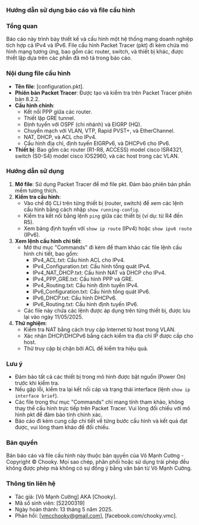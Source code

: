 
### Hướng dẫn sử dụng báo cáo và file cấu hình

### Tổng quan
Báo cáo này trình bày thiết kế và cấu hình một hệ thống mạng doanh nghiệp tích hợp cả IPv4 và IPv6. File cấu hình Packet Tracer (pkt) đi kèm chứa mô hình mạng tương ứng, bao gồm các router, switch, và thiết bị khác, được thiết lập dựa trên các phần đã mô tả trong báo cáo.

### Nội dung file cấu hình
- **Tên file**: [configuration.pkt].
- **Phiên bản Packet Tracer**: Được tạo và kiểm tra trên Packet Tracer phiên bản 8.2.2.
- **Cấu hình chính**:
  - Kết nối PPP giữa các router.
  - Thiết lập GRE tunnel.
  - Định tuyến với OSPF (chi nhánh) và EIGRP (HQ).
  - Chuyển mạch với VLAN, VTP, Rapid PVST+, và EtherChannel.
  - NAT, DHCP, và ACL cho IPv4.
  - Cấu hình địa chỉ, định tuyến EIGRPv6, và DHCPv6 cho IPv6.
- **Thiết bị**: Bao gồm các router (R1-R8, ACCESS) model cisco ISR4321, switch (S0-S4) model cisco IOS2960, và các host trong các VLAN.

### Hướng dẫn sử dụng
1. **Mở file**: Sử dụng Packet Tracer để mở file pkt. Đảm bảo phiên bản phần mềm tương thích.
2. **Kiểm tra cấu hình**:
   - Vào chế độ CLI trên từng thiết bị (router, switch) để xem các lệnh cấu hình bằng cách nhập `show running-config`.
   - Kiểm tra kết nối bằng lệnh `ping` giữa các thiết bị (ví dụ: từ R4 đến R5).
   - Xem bảng định tuyến với `show ip route` (IPv4) hoặc `show ipv6 route` (IPv6).
3. **Xem lệnh cấu hình chi tiết**:
   - Mở thư mục "Commands" đi kèm để tham khảo các file lệnh cấu hình chi tiết, bao gồm:
     - IPv4_ACL.txt: Cấu hình ACL cho IPv4.
     - IPv4_Configuration.txt: Cấu hình tổng quát IPv4.
     - IPv4_NAT_DHCP.txt: Cấu hình NAT và DHCP cho IPv4.
     - IPv4_PPP_GRE.txt: Cấu hình PPP và GRE.
     - IPv4_Routing.txt: Cấu hình định tuyến IPv4.
     - IPv6_Configuration.txt: Cấu hình tổng quát IPv6.
     - IPv6_DHCP.txt: Cấu hình DHCPv6.
     - IPv6_Routing.txt: Cấu hình định tuyến IPv6.
   - Các file này chứa các lệnh được áp dụng trên từng thiết bị, được lưu lại vào ngày 11/05/2025.
4. **Thử nghiệm**:
   - Kiểm tra NAT bằng cách truy cập Internet từ host trong VLAN.
   - Xác nhận DHCP/DHCPv6 bằng cách kiểm tra địa chỉ IP được cấp cho host.
   - Thử truy cập bị chặn bởi ACL để kiểm tra hiệu quả.

### Lưu ý
- Đảm bảo tất cả các thiết bị trong mô hình được bật nguồn (Power On) trước khi kiểm tra.
- Nếu gặp lỗi, kiểm tra lại kết nối cáp và trạng thái interface (lệnh `show ip interface brief`).
- Các file trong thư mục "Commands" chỉ mang tính tham khảo, không thay thế cấu hình trực tiếp trên Packet Tracer. Vui lòng đối chiếu với mô hình pkt để đảm bảo tính chính xác.
- Báo cáo đi kèm cung cấp chi tiết về từng bước cấu hình và kết quả đạt được, vui lòng tham khảo để đối chiếu.

### Bản quyền
Bản báo cáo và file cấu hình này thuộc bản quyền của Võ Mạnh Cường - Copyright © Chooky. Mọi sao chép, phân phối hoặc sử dụng trái phép đều không được phép mà không có sự đồng ý bằng văn bản từ Võ Mạnh Cường.

### Thông tin liên hệ
- Tác giả: [Võ Mạnh Cường] AKA [Chooky].
- Mã số sinh viên: [52200319]
- Ngày hoàn thành: 13 tháng 5 năm 2025.
- Phản hồi: [vmcchooky@gmail.com],
            [facebook.com/chooky.vmc].
